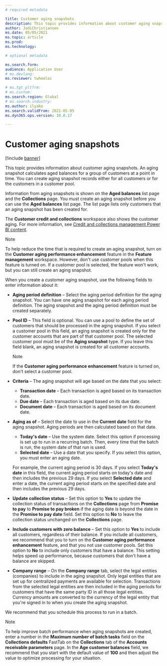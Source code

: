 ```yaml
---
# required metadata

title: Customer aging snapshots
description: This topic provides information about customer aging snapshots. An aging snapshot calculates aged balances for a group of customers at a point in time.
author: JodiChristiansen
ms.date: 05/05/2021
ms.topic: article
ms.prod: 
ms.technology: 

# optional metadata

ms.search.form: 
audience: Application User
# ms.devlang: 
ms.reviewer: twheeloc

# ms.tgt_pltfrm: 
# ms.custom: 
ms.search.region: Global
# ms.search.industry: 
ms.author: ilyako
ms.search.validFrom: 2021-05-05
ms.dyn365.ops.version: 10.0.17

---
```


# Customer aging snapshots

[!include [banner](../includes/banner.md)]

This topic provides information about customer aging snapshots. An aging snapshot calculates aged balances for a group of customers at a point in time. You can create aging snapshot records either for all customers or for the customers in a customer pool.

Information from aging snapshots is shown on the **Aged balances** list page and the **Collections** page. You must create an aging snapshot before you can use the **Aged balances** list page. The list page lists only customers that an aging snapshot has been created for.

The **Customer credit and collections** workspace also shows the customer aging. For more information, see [Credit and collections management Power BI content](credit-collections-power-bi.md).

> [!NOTE]
> To help reduce the time that is required to create an aging snapshot, turn on the **Customer aging performance enhancement** feature in the **Feature management** workspace. However, don't use customer pools when this feature is turned on. If a customer pool is selected, the feature won't work, but you can still create an aging snapshot.

When you create a customer aging snapshot, use the following fields to enter information about it:

- **Aging period definition** – Select the aging period definition for the aging snapshot. You can have one aging snapshot for each aging period definition. The aging snapshot and the aging period definition must be created separately.
- **Pool ID** – This field is optional. You can use a pool to define the set of customers that should be processed in the aging snapshot. If you select a customer pool in this field, an aging snapshot is created only for the customer accounts that are part of that customer pool. The selected customer pool must be of the **Aging snapshot** type. If you leave this field blank, an aging snapshot is created for all customer accounts.

    > [!NOTE]
    > If the **Customer aging performance enhancement** feature is turned on, don't select a customer pool.

- **Criteria** – The aging snapshot will age based on the date that you select:

    - **Transaction date** – Each transaction is aged based on its transaction date.
    - **Due date** – Each transaction is aged based on its due date.
    - **Document date** – Each transaction is aged based on its document date.

- **Aging as of** – Select the date to use in the **Current date** field for the aging snapshot. Aging periods are then calculated based on that date. 

    - **Today's date** – Use the system date. Select this option if processing is set up to run in a recurring batch. Then, every time that the batch is run, the system date of that run is used.
    - **Selected date** – Use a date that you specify. If you select this option, you must enter an aging date.

    For example, the current aging period is 30 days. If you select **Today's date** in this field, the current aging period starts on today's date and then includes the previous 29 days. If you select **Selected date** and enter a date, the current aging period starts on the specified date and then includes the previous 29 days.

- **Update collection status** – Set this option to **Yes** to update the collection status of transactions on the **Collections** page from **Promise to pay** to **Promise to pay broken** if the aging date is beyond the date in the **Promise to pay date** field. Set this option to **No** to leave the collection status unchanged on the **Collections** page.
- **Include customers with zero balance** – Set this option to **Yes** to include all customers, regardless of their balance. If you include all customers, we recommend that you to turn on the **Customer aging performance enhancement** feature, and that you not use customer pools. Set this option to **No** to include only customers that have a balance. This setting helps speed up performance, because customers that don't have a balance are skipped.
- **Company range** – On the **Company range** tab, select the legal entities (companies) to include in the aging snapshot. Only legal entities that are set up for centralized payments are available for selection. Transactions from the selected legal entities are then included in the aging periods for customers that have the same party ID in all those legal entities. Currency amounts are converted to the currency of the legal entity that you're signed in to when you create the aging snapshot.

We recommend that you schedule this process to run in a batch.

> [!NOTE]
> To help improve batch performance when aging snapshots are created, enter a number in the **Maximum number of batch tasks** field on the **Collections defaults** FastTab on the **Collections** tab of the **Accounts receivable parameters** page. In the **Age customer balances** field, we recommend that you start with the default value of **100** and then adjust the value to optimize processing for your situation.

